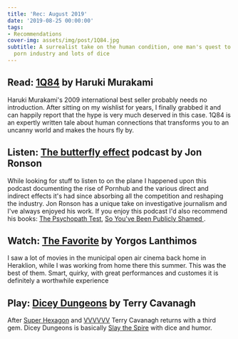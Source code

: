 ```yaml
---
title: 'Rec: August 2019'
date: '2019-08-25 00:00:00'
tags:
- Recommendations
cover-img: assets/img/post/1Q84.jpg
subtitle: A surrealist take on the human condition, one man's quest to transform the
  porn industry and lots of dice
---
```


## Read: [1Q84](https://www.goodreads.com/book/show/10357575-1q84) by Haruki Murakami
Haruki Murakami's 2009 international best seller probably needs no introduction. After sitting on my wishlist for years, I finally grabbed it and can happily report that the hype is very much deserved in this case. 1Q84 is an expertly written tale about human connections that transforms you to an uncanny world and makes the hours fly by.


## Listen: [The butterfly effect](https://www.stitcher.com/podcast/audible/the-butterfly-effect-with-jon-ronson) podcast by Jon Ronson

While looking for stuff to listen to on the plane I happened upon this podcast documenting the rise of Pornhub and the various direct and indirect effects it's had since absorbing all the competition and reshaping the industry. Jon Ronson has a unique take on investigative journalism and I've always enjoyed his work. If you enjoy this podcast I'd also recommend his books: [The Psychopath Test](https://www.goodreads.com/book/show/12391521-the-psychopath-test), [So You've Been Publicly Shamed ](https://www.goodreads.com/book/show/22571552-so-you-ve-been-publicly-shamed).

## Watch: [The Favorite](https://www.imdb.com/title/tt5083738/) by Yorgos Lanthimos
I saw a lot of movies in the municipal open air cinema back home in Heraklion, while I was working from home there this summer. This was the best of them. Smart, quirky, with great performances and customes it is definitely a worthwhile experience

## Play: [Dicey Dungeons](https://store.steampowered.com/app/861540/Dicey_Dungeons/) by Terry Cavanagh

After [Super Hexagon](https://store.steampowered.com/app/221640/Super_Hexagon/) and [VVVVVV](https://store.steampowered.com/app/70300/VVVVVV/) Terry Cavanagh returns with a third gem. Dicey Dungeons is basically [Slay the Spire](https://store.steampowered.com/app/646570/Slay_the_Spire/) with dice and humor.

